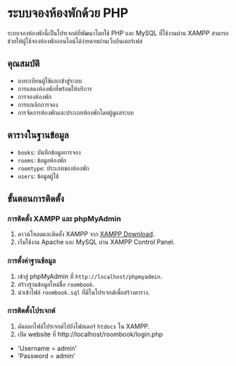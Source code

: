 # ระบบจองห้องพักด้วย PHP

ระบบจองห้องพักนี้เป็นโปรเจกต์ที่พัฒนาโดยใช้ PHP และ MySQL ที่ใช้งานผ่าน XAMPP สามารถช่วยให้ผู้ใช้จองห้องพักออนไลน์ได้ง่ายดายผ่านเว็บอินเตอร์เฟส

## คุณสมบัติ

- ลงทะเบียนผู้ใช้และเข้าสู่ระบบ
- การแสดงห้องพักที่พร้อมให้บริการ
- การจองห้องพัก
- การยกเลิกการจอง
- การจัดการห้องพักและประเภทห้องพักโดยผู้ดูแลระบบ

## ตารางในฐานข้อมูล

- `books`: บันทึกข้อมูลการจอง
- `rooms`: ข้อมูลห้องพัก
- `roomtype`: ประเภทของห้องพัก
- `users`: ข้อมูลผู้ใช้

## ขั้นตอนการติดตั้ง

### การติดตั้ง XAMPP และ phpMyAdmin

1. ดาวน์โหลดและติดตั้ง XAMPP จาก [XAMPP Download](https://www.apachefriends.org/index.html).
2. เริ่มใช้งาน Apache และ MySQL ผ่าน XAMPP Control Panel.

### การตั้งค่าฐานข้อมูล

1. เข้าสู่ phpMyAdmin ที่ `http://localhost/phpmyadmin`.
2. สร้างฐานข้อมูลใหม่ชื่อ `roombook`.
3. นำเข้าไฟล์ `roombook.sql` ที่มีในโปรเจกต์เพื่อสร้างตาราง.

### การติดตั้งโปรเจกต์

1. คัดลอกไฟล์โปรเจกต์ไปยังโฟลเดอร์ `htdocs` ใน XAMPP.
2. เปิด website ที่ http://localhost/roombook/login.php
   
- 'Username = admin'
- 'Password = admin'
